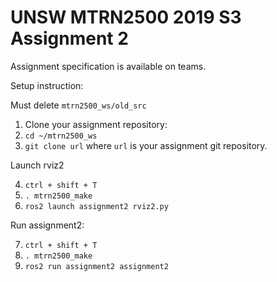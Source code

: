 # UNSW MTRN2500 2019 S3 Assignment 2

Assignment specification is available on teams.

Setup instruction:

Must delete `mtrn2500_ws/old_src`

1. Clone your assignment repository:
2. `cd ~/mtrn2500_ws`
3. `git clone url` where `url` is your assignment git repository.

Launch rviz2

4.  `ctrl + shift + T`
5. `. mtrn2500_make`
6. `ros2 launch assignment2 rviz2.py`

Run assignment2:

7.  `ctrl + shift + T`
8. `. mtrn2500_make`
9. `ros2 run assignment2 assignment2`
